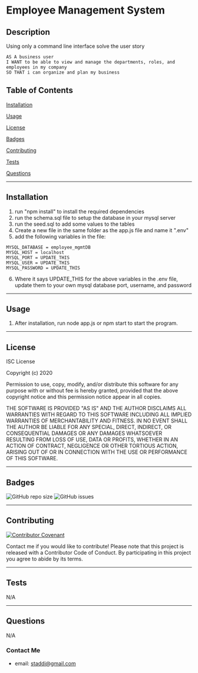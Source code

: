 # Employee Management System

## Description
Using only a command line interface solve the user story 

```
AS A business user
I WANT to be able to view and manage the departments, roles, and employees in my company
SO THAT i can organize and plan my business
```

## Table of Contents

[Installation](#installation) 

[Usage](#usage) 

[License](#license) 

[Badges](#badges) 

[Contributing](#contributing) 

[Tests](#tests) 

[Questions](#questions) 


---
## Installation
1. run "npm install" to install the required dependencies
2. run the schema.sql file to setup the database in your mysql server
3. run the seed.sql to add some values to the tables
4. Create a new file in the same folder as the app.js file and name it ".env"
5. add the following variables in the file: 
```
MYSQL_DATABASE = employee_mgmtDB
MYSQL_HOST = localhost
MYSQL_PORT = UPDATE_THIS
MYSQL_USER = UPDATE_THIS
MYSQL_PASSWORD = UPDATE_THIS
```
6. Where it says UPDATE_THIS for the above variables in the .env file, update them to your own mysql database port, username, and password

---
## Usage
1. After installation, run node app.js or npm start to start the program.

---
## License
ISC License 

Copyright (c) 2020 

Permission to use, copy, modify, and/or distribute this software for any purpose with or without fee is hereby granted, provided that the above copyright notice and this permission notice appear in all copies. 

THE SOFTWARE IS PROVIDED "AS IS" AND THE AUTHOR DISCLAIMS ALL WARRANTIES WITH REGARD TO THIS SOFTWARE INCLUDING ALL IMPLIED WARRANTIES OF MERCHANTABILITY AND FITNESS. IN NO EVENT SHALL THE AUTHOR BE LIABLE FOR ANY SPECIAL, DIRECT, INDIRECT, OR CONSEQUENTIAL DAMAGES OR ANY DAMAGES WHATSOEVER RESULTING FROM LOSS OF USE, DATA OR PROFITS, WHETHER IN AN ACTION OF CONTRACT, NEGLIGENCE OR OTHER TORTIOUS ACTION, ARISING OUT OF OR IN CONNECTION WITH THE USE OR PERFORMANCE OF THIS SOFTWARE.

---
## Badges
![GitHub repo size](https://img.shields.io/github/repo-size/stadds/12-EmployeeManagementSystem)	![GitHub issues](https://img.shields.io/github/issues-raw/stadds/12-EmployeeManagementSystem)	

---
## Contributing
[![Contributor Covenant](https://img.shields.io/badge/Contributor%20Covenant-v2.0%20adopted-ff69b4.svg)](code_of_conduct.md)

Contact me if you would like to contribute! Please note that this project is released with a Contributor Code of Conduct. By participating in this project you agree to abide by its terms.

---
## Tests
N/A 

---
## Questions
N/A

### Contact Me
* email:  staddi@gmail.com
